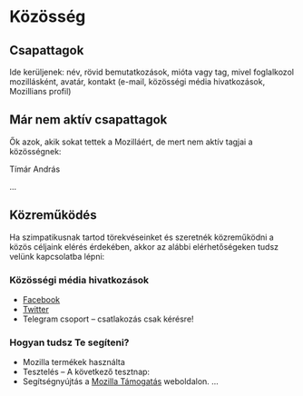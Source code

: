 ﻿# Közösség

## Csapattagok

Ide kerüljenek: név, rövid bemutatkozások, mióta vagy tag, mivel foglalkozol mozillásként, avatár, kontakt (e-mail, közösségi média hivatkozások, Mozillians profil)


## Már nem aktív csapattagok

Ők azok, akik sokat tettek a Mozilláért, de mert nem aktív tagjai a közösségnek:

Tímár András

...

## Közreműködés

Ha szimpatikusnak tartod törekvéseinket és szeretnék közreműködni a közös céljaink elérés érdekében, akkor az alábbi elérhetőségeken tudsz velünk kapcsolatba lépni:

### Közösségi média hivatkozások

 - [Facebook](https://www.facebook.com/groups/mozillahu/)
 - [Twitter](https://twitter.com/MozillaHU)
 - Telegram csoport – csatlakozás csak kérésre!

### Hogyan tudsz Te segíteni?

- Mozilla termékek használta
- Tesztelés – A következő tesztnap:
- Segítségnyújtás a [Mozilla Támogatás](https://support.mozilla.org/hu) weboldalon.
...
